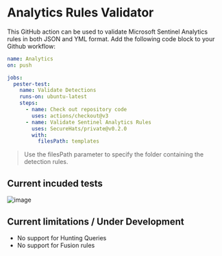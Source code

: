 # Analytics Rules Validator

This GitHub action can be used to validate Microsoft Sentinel Analytics rules in both JSON and YML format.
Add the following code block to your Github workflow:

```yaml
name: Analytics
on: push

jobs:
  pester-test:
    name: Validate Detections
    runs-on: ubuntu-latest
    steps:
      - name: Check out repository code
        uses: actions/checkout@v3
      - name: Validate Sentinel Analytics Rules
        uses: SecureHats/private@v0.2.0
        with:
          filesPath: templates
```

> Use the filesPath parameter to specify the folder containing the detection rules.

## Current incuded tests

![image](https://user-images.githubusercontent.com/40334679/170026369-fa0fa7b8-e580-42d4-9c2d-c36edb506094.png)

## Current limitations / Under Development

- No support for Hunting Queries
- No support for Fusion rules
